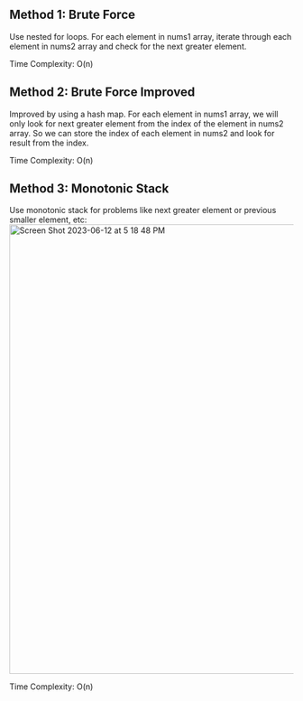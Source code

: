 ## Method 1: Brute Force

Use nested for loops. For each element in nums1 array, iterate through each element in nums2 array and check for the next greater element.

Time Complexity: O(n)

## Method 2: Brute Force Improved

Improved by using a hash map. For each element in nums1 array, we will only look for next greater element from the index of the element
in nums2 array. So we can store the index of each element in nums2 and look for result from the index.

Time Complexity: O(n)

## Method 3: Monotonic Stack

Use monotonic stack for problems like next greater element or previous smaller element, etc:
<img width="796" alt="Screen Shot 2023-06-12 at 5 18 48 PM" src="https://github.com/MaiJi97/Leetcode/assets/106039830/1c6c250b-01d6-4ed4-8991-ddd17b3acc11.png">

Time Complexity: O(n)
